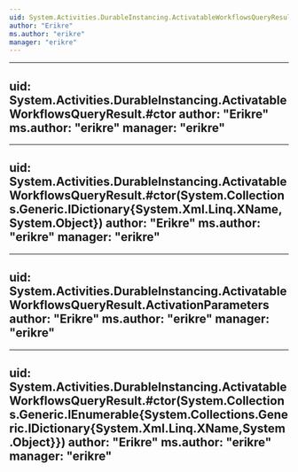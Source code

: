 ```yaml
---
uid: System.Activities.DurableInstancing.ActivatableWorkflowsQueryResult
author: "Erikre"
ms.author: "erikre"
manager: "erikre"
---
```


---
uid: System.Activities.DurableInstancing.ActivatableWorkflowsQueryResult.#ctor
author: "Erikre"
ms.author: "erikre"
manager: "erikre"
---

---
uid: System.Activities.DurableInstancing.ActivatableWorkflowsQueryResult.#ctor(System.Collections.Generic.IDictionary{System.Xml.Linq.XName,System.Object})
author: "Erikre"
ms.author: "erikre"
manager: "erikre"
---

---
uid: System.Activities.DurableInstancing.ActivatableWorkflowsQueryResult.ActivationParameters
author: "Erikre"
ms.author: "erikre"
manager: "erikre"
---

---
uid: System.Activities.DurableInstancing.ActivatableWorkflowsQueryResult.#ctor(System.Collections.Generic.IEnumerable{System.Collections.Generic.IDictionary{System.Xml.Linq.XName,System.Object}})
author: "Erikre"
ms.author: "erikre"
manager: "erikre"
---
